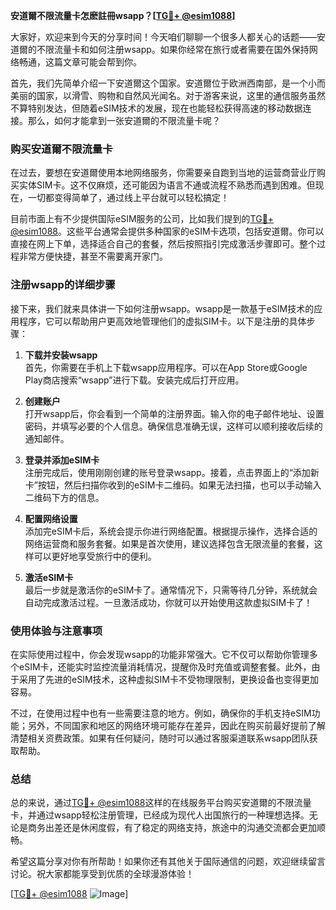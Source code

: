 **安道爾不限流量卡怎麽註冊wsapp？[[TG💪+ @esim1088](https://t.me/s/esim1088)]**

大家好，欢迎来到今天的分享时间！今天咱们聊聊一个很多人都关心的话题——安道爾的不限流量卡和如何注册wsapp。如果你经常在旅行或者需要在国外保持网络畅通，这篇文章可能会帮到你。

首先，我们先简单介绍一下安道爾这个国家。安道爾位于欧洲西南部，是一个小而美丽的国家，以滑雪、购物和自然风光闻名。对于游客来说，这里的通信服务虽然不算特别发达，但随着eSIM技术的发展，现在也能轻松获得高速的移动数据连接。那么，如何才能拿到一张安道爾的不限流量卡呢？

### 购买安道爾不限流量卡

在过去，要想在安道爾使用本地网络服务，你需要亲自跑到当地的运营商营业厅购买实体SIM卡。这不仅麻烦，还可能因为语言不通或流程不熟悉而遇到困难。但现在，一切都变得简单了，通过线上平台就可以轻松搞定！

目前市面上有不少提供国际eSIM服务的公司，比如我们提到的[TG💪+ @esim1088](https://t.me/s/esim1088)。这些平台通常会提供多种国家的eSIM卡选项，包括安道爾。你可以直接在网上下单，选择适合自己的套餐，然后按照指引完成激活步骤即可。整个过程非常方便快捷，甚至不需要离开家门。

### 注册wsapp的详细步骤

接下来，我们就来具体讲一下如何注册wsapp。wsapp是一款基于eSIM技术的应用程序，它可以帮助用户更高效地管理他们的虚拟SIM卡。以下是注册的具体步骤：

1. **下载并安装wsapp**  
   首先，你需要在手机上下载wsapp应用程序。可以在App Store或Google Play商店搜索“wsapp”进行下载。安装完成后打开应用。

2. **创建账户**  
   打开wsapp后，你会看到一个简单的注册界面。输入你的电子邮件地址、设置密码，并填写必要的个人信息。确保信息准确无误，这样可以顺利接收后续的通知邮件。

3. **登录并添加eSIM卡**  
   注册完成后，使用刚刚创建的账号登录wsapp。接着，点击界面上的“添加新卡”按钮，然后扫描你收到的eSIM卡二维码。如果无法扫描，也可以手动输入二维码下方的信息。

4. **配置网络设置**  
   添加完eSIM卡后，系统会提示你进行网络配置。根据提示操作，选择合适的网络运营商和服务套餐。如果是首次使用，建议选择包含无限流量的套餐，这样可以更好地享受旅行中的便利。

5. **激活eSIM卡**  
   最后一步就是激活你的eSIM卡了。通常情况下，只需等待几分钟，系统就会自动完成激活过程。一旦激活成功，你就可以开始使用这款虚拟SIM卡了！

### 使用体验与注意事项

在实际使用过程中，你会发现wsapp的功能非常强大。它不仅可以帮助你管理多个eSIM卡，还能实时监控流量消耗情况，提醒你及时充值或调整套餐。此外，由于采用了先进的eSIM技术，这种虚拟SIM卡不受物理限制，更换设备也变得更加容易。

不过，在使用过程中也有一些需要注意的地方。例如，确保你的手机支持eSIM功能；另外，不同国家和地区的网络环境可能存在差异，因此在购买前最好提前了解清楚相关资费政策。如果有任何疑问，随时可以通过客服渠道联系wsapp团队获取帮助。

### 总结

总的来说，通过[TG💪+ @esim1088](https://t.me/s/esim1088)这样的在线服务平台购买安道爾的不限流量卡，并通过wsapp轻松注册管理，已经成为现代人出国旅行的一种理想选择。无论是商务出差还是休闲度假，有了稳定的网络支持，旅途中的沟通交流都会更加顺畅。

希望这篇分享对你有所帮助！如果你还有其他关于国际通信的问题，欢迎继续留言讨论。祝大家都能享受到优质的全球漫游体验！

[[TG💪+ @esim1088](https://t.me/s/esim1088) ![Image](https://i.postimg.cc/4NQfJmqS/Snipaste-2025-05-13-00-14-12.png)]